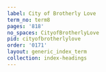 ```yaml
---
label: City of Brotherly Love
term_no: term8
pages: '818'
no_spaces: CityofBrotherlyLove
pid: cityofbrotherlylove
order: '0171'
layout: generic_index_term
collection: index-headings
---
```

